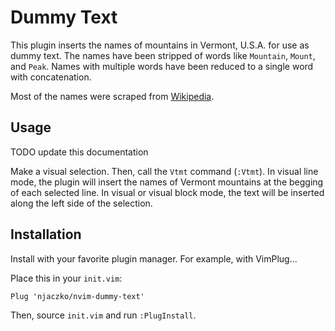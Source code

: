 # Dummy Text

This plugin inserts the names of mountains in Vermont, U.S.A. for use as dummy
text. The names have been stripped of words like `Mountain`, `Mount`, and
`Peak`. Names with multiple words have been reduced to a single word with
concatenation.

Most of the names were scraped from [Wikipedia](https://en.wikipedia.org/wiki/List_of_mountains_of_Vermont).

## Usage

TODO update this documentation

Make a visual selection. Then, call the `Vtmt` command (`:Vtmt`). In visual line
mode, the plugin will insert the names of Vermont mountains at the begging of
each selected line. In visual or visual block mode, the text will be inserted
along the left side of the selection.

## Installation

Install with your favorite plugin manager. For example, with VimPlug...

Place this in your `init.vim`:

```
Plug 'njaczko/nvim-dummy-text'
```

Then, source `init.vim` and run `:PlugInstall`.
